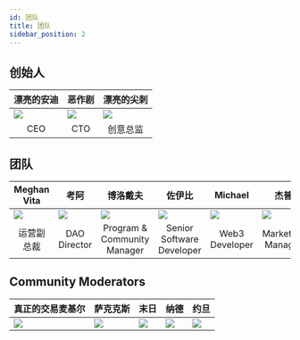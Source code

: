 ```yaml
---
id: 团队
title: 团队
sidebar_position: 2
---
```


## 创始人

| 漂亮的安迪                     | 恶作剧                       | 漂亮的尖刺                     |
| ------------------------- | ------------------------- | ------------------------- |
| ![](/img/NiftyAndy.png)   | ![](/img/snarfy.png)      | ![](/img/NiftySpike.png)  |
| <div align="center"> CEO </div> | <div align="center"> CTO </div> | <div align="center"> 创意总监 </div> |

## 团队

| Meghan Vita               | 考阿                        | 博洛戴夫                      | 佐伊比                       | Michael                    | 杰普                        |
| ------------------------- | ------------------------- | ------------------------- | ------------------------- | -------------------------- | ------------------------- |
| ![](/img/NiftyMorgan.png) | ![](/img/koa.png)         | ![](/img/bolo.png)        | ![](/img/zoiby.png)       | ![](/img/NiftyMichael.png) | ![](/img/jeppe.png)       |
| <div align="center"> 运营副总裁 </div> | <div align="center"> DAO Director </div> | <div align="center"> Program & Community Manager </div> | <div align="center"> Senior Software Developer </div> | <div align="center"> Web3 Developer </div>  | <div align="center"> Marketing Manager </div> |

## Community Moderators

| <div align="center"> 真正的交易麦基尔 </div> | <div align="center"> 萨克克斯 </div> | <div align="center"> 末日 </div> | <div align="center"> 纳德 </div> | <div align="center"> 约旦 </div> |
| ------------------------- | -------------------------- | -------------------------- | -------------------------- | -------------------------- |
| ![](/img/realdeal.png)    | ![](/img/sacx.png)         | ![](/img/doomy.png)        | ![](/img/nard.png)         | ![](/img/jordan.png)       |

